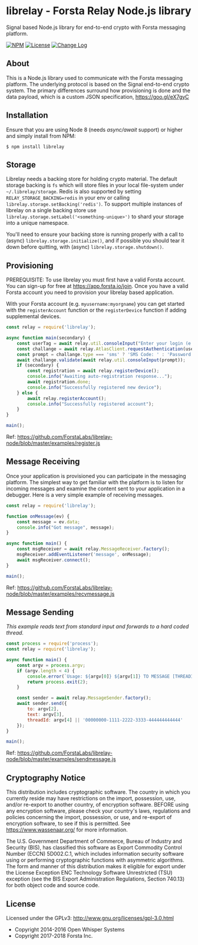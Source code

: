 librelay - Forsta Relay Node.js library
========
Signal based Node.js library for end-to-end crypto with Forsta messaging platform.


[![NPM](https://img.shields.io/npm/v/librelay.svg)](https://www.npmjs.com/package/librelay)
[![License](https://img.shields.io/npm/l/librelay.svg)](https://github.com/ForstaLabs/librelay-node)
[![Change Log](https://img.shields.io/badge/change-log-blue.svg)](https://github.com/ForstaLabs/librelay-node/blob/master/CHANGELOG.md)


About
--------
This is a Node.js library used to communicate with the Forsta messaging
platform.  The underlying protocol is based on the Signal end-to-end
crypto system.  The primary differences surround how provisioning is done
and the data payload, which is a custom JSON specification,
<https://goo.gl/eX7gyC>


Installation
--------
Ensure that you are using Node 8 (needs *async/await* support) or higher and
simply install from NPM:

    $ npm install librelay


Storage
--------
Librelay needs a backing store for holding crypto material.  The default
storage backing is `fs` which will store files in your local file-system
under `~/.librelay/storage`.  Redis is also supported by setting
`RELAY_STORAGE_BACKING=redis` in your env or calling
`librelay.storage.setBacking('redis')`.  To support multiple instances of
librelay on a single backing store use
`librelay.storage.setLabel('<something-unique>')` to shard your storage into
a unique namespace.

You'll need to ensure your backing store is running properly with a call 
to (async) `librelay.storage.initialize()`, and if possible you should 
tear it down before quitting, with (async) `librelay.storage.shutdown()`.


Provisioning
-------
PREREQUISITE: To use librelay you must first have a valid Forsta account.  You
can sign-up for free at <https://app.forsta.io/join>.  Once you have a valid
Forsta account you need to provision your librelay based application. 

With your Forsta account (e.g. `myusername:myorgname`) you can get started
with the `registerAccount` function or the `registerDevice` function if adding
supplemental devices.

```javascript
const relay = require('librelay');

async function main(secondary) {
    const userTag = await relay.util.consoleInput("Enter your login (e.g user:org): ");
    const challange = await relay.AtlasClient.requestAuthentication(userTag);
    const prompt = challange.type === 'sms' ? 'SMS Code: ' : 'Password: ';
    await challange.validate(await relay.util.consoleInput(prompt));
    if (secondary) {
        const registration = await relay.registerDevice();
        console.info("Awaiting auto-registration response...");
        await registration.done;
        console.info("Successfully registered new device");
    } else {
        await relay.registerAccount();
        console.info("Successfully registered account");
    }
}

main();
```
Ref: <https://github.com/ForstaLabs/librelay-node/blob/master/examples/register.js>


Message Receiving
-------
Once your application is provisioned you can participate in the messaging
platform.   The simplest way to get familiar with the platform is to listen
for incoming messages and examine the content sent to your application in a
debugger.   Here is a very simple example of receiving messages.

```javascript
const relay = require('librelay');

function onMessage(ev) {
    const message = ev.data;
    console.info("Got message", message);
}

async function main() {
    const msgReceiver = await relay.MessageReceiver.factory();
    msgReceiver.addEventListener('message', onMessage);
    await msgReceiver.connect();
}

main();
```
Ref: <https://github.com/ForstaLabs/librelay-node/blob/master/examples/recvmessage.js>


Message Sending
-------
*This example reads text from standard input and forwards to a hard coded
thread.*
```javascript
const process = require('process');
const relay = require('librelay');

async function main() {
    const argv = process.argv;
    if (argv.length < 4) {
        console.error(`Usage: ${argv[0]} ${argv[1]} TO MESSAGE [THREADID]`);
        return process.exit(2);
    }

    const sender = await relay.MessageSender.factory();
    await sender.send({
        to: argv[2],
        text: argv[3],
        threadId: argv[4] || '00000000-1111-2222-3333-444444444444'
    });
}

main();
```
Ref: <https://github.com/ForstaLabs/librelay-node/blob/master/examples/sendmessage.js>


Cryptography Notice
--------
This distribution includes cryptographic software. The country in which you
currently reside may have restrictions on the import, possession, use, and/or
re-export to another country, of encryption software.  BEFORE using any
encryption software, please check your country's laws, regulations and
policies concerning the import, possession, or use, and re-export of
encryption software, to see if this is permitted.  See
<https://www.wassenaar.org/> for more information.

The U.S. Government Department of Commerce, Bureau of Industry and Security
(BIS), has classified this software as Export Commodity Control Number (ECCN)
5D002.C.1, which includes information security software using or performing
cryptographic functions with asymmetric algorithms.  The form and manner of
this distribution makes it eligible for export under the License Exception ENC
Technology Software Unrestricted (TSU) exception (see the BIS Export
Administration Regulations, Section 740.13) for both object code and source code.


License
--------
Licensed under the GPLv3: http://www.gnu.org/licenses/gpl-3.0.html

* Copyright 2014-2016 Open Whisper Systems
* Copyright 2017-2018 Forsta Inc.
